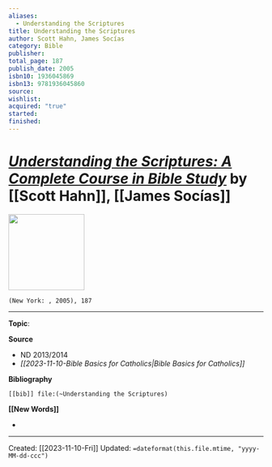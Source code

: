 ```yaml
---
aliases:
  - Understanding the Scriptures
title: Understanding the Scriptures
author: Scott Hahn, James Socías
category: Bible
publisher: 
total_page: 187
publish_date: 2005
isbn10: 1936045869
isbn13: 9781936045860
source: 
wishlist: 
acquired: "true"
started: 
finished:
---
```

# *[Understanding the Scriptures: A Complete Course in Bible Study](https://www.scotthahn.com/resources-1/2016/1/14/understanding-the-scriptures)* by [[Scott Hahn]], [[James Socías]]

<img src="https://images.squarespace-cdn.com/content/v1/569543b4bfe87360795306d6/1452806079314-PRMJ3S359UZRPFPGQGOL/image-asset.jpeg?format=2500w" width=150>

`(New York: , 2005), 187`



--- 
**Topic**: 

**Source**
- ND 2013/2014 
- *[[2023-11-10-Bible Basics for Catholics|Bible Basics for Catholics]]*

**Bibliography**

```query
[[bib]] file:(~Understanding the Scriptures)
```
 

**[[New Words]]**

- 

---
Created: [[2023-11-10-Fri]]
Updated: `=dateformat(this.file.mtime, "yyyy-MM-dd-ccc")`